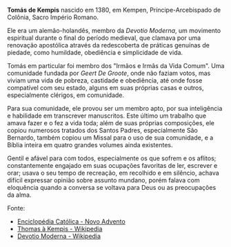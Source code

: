 **Tomás de Kempis** nascido em 1380, em Kempen, Príncipe-Arcebispado de Colônia, Sacro Império Romano.
 
Ele era um alemão-holandês, membro da *Devotio Moderna*, um movimento espiritual durante o final do período medieval, que clamava por uma renovação apostólica através da redescoberta de práticas genuínas de piedade, como humildade, obediência e simplicidade de vida.
 
Tomás em particular foi membro dos "Irmãos e Irmãs da Vida Comum". Uma comunidade fundada por *Geert De Groote*, onde não faziam votos, mas viviam uma vida de pobreza, castidade e obediência, até onde fosse compatível com seu estado, alguns em suas próprias casas e outros, especialmente clérigos, em comunidade.
 
Para sua comunidade, ele provou ser um membro apto, por sua inteligência e habilidade em transcrever manuscritos. Este último um trabalho que amava fazer e o fez a vida toda; além de suas próprias composições, ele copiou numerosos tratados dos Santos Padres, especialmente São Bernardo, também copiou um Missal para o uso de sua comunidade, e a Bíblia inteira em quatro grandes volumes ainda existentes.
 
Gentil e afável para com todos, especialmente os que sofrem e os aflitos; constantemente engajado em suas ocupações favoritas de ler, escrever e orar; usava o seu tempo de recreação, em recolhido e em silêncio, achava difícil expressar opinião sobre assunto mundano, porém falava com eloquência quando a conversa se voltava para Deus ou as preocupações da alma.
 
Fonte:
- [Enciclopédia Católica - Novo Advento](https://www.newadvent.org/cathen/14661a.htm)
- [Thomas à Kempis - Wikipedia](https://en.wikipedia.org/wiki/Thomas_%C3%A0_Kempis)
- [Devotio Moderna - Wikipedia](https://en.wikipedia.org/wiki/Devotio_Moderna)